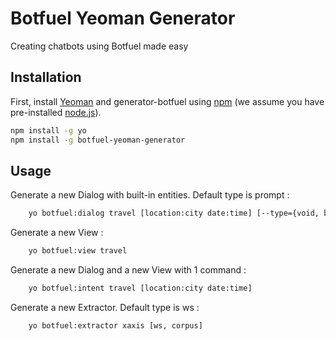 # Botfuel Yeoman Generator
Creating chatbots using Botfuel made easy

## Installation

First, install [Yeoman](http://yeoman.io) and generator-botfuel using [npm](https://www.npmjs.com/) (we assume you have pre-installed [node.js](https://nodejs.org/)).

```bash
npm install -g yo
npm install -g botfuel-yeoman-generator
```

<!-- Then generate your new project:

```bash
yo botfuel
``` -->


## Usage

Generate a new Dialog with built-in entities. Default type is 
prompt :
```bash
	yo botfuel:dialog travel [location:city date:time] [--type={void, base, default, qna, confirmation, prompt}]
```
Generate a new View :
```bash
	yo botfuel:view travel
```
Generate a new Dialog and a new View with 1 command :
```bash
	yo botfuel:intent travel [location:city date:time]
```
Generate a new Extractor. Default type is ws :
```bash
	yo botfuel:extractor xaxis [ws, corpus]
```
